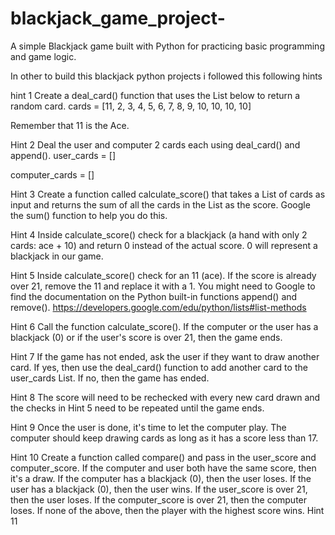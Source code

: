 # blackjack_game_project-
A simple Blackjack game built with Python for practicing basic programming and game logic.

In other to build this blackjack python projects i followed this following hints

hint 1
Create a deal_card() function that uses the List below to return a random card.
cards = [11, 2, 3, 4, 5, 6, 7, 8, 9, 10, 10, 10, 10]

Remember that 11 is the Ace.

 Hint 2
Deal the user and computer 2 cards each using deal_card() and append().
user_cards = []

computer_cards = []

 Hint 3
Create a function called calculate_score() that takes a List of cards as
input and returns the sum of all the cards in the List as the score.
Google the sum() function to help you do this.

 Hint 4
Inside calculate_score() check for a blackjack
(a hand with only 2 cards: ace + 10) and return 0 instead of the actual score.
0 will represent a blackjack in our game.

 Hint 5
Inside calculate_score() check for an 11 (ace).
If the score is already over 21, remove the 11 and replace it with a 1.
You might need to Google to find the documentation
on the Python built-in functions append() and remove().
https://developers.google.com/edu/python/lists#list-methods

 Hint 6
Call the function calculate_score(). If the computer or the user has a blackjack (0)
 or if the user's score is over 21, then the game ends.

 Hint 7
If the game has not ended, ask the user if they want to draw another card.
 If yes, then use the deal_card() function to add another card to the user_cards List.
  If no, then the game has ended.

 Hint 8
The score will need to be rechecked with every new card drawn and the checks in
 Hint 5 need to be repeated until the game ends.

 Hint 9
Once the user is done, it's time to let the computer play.
 The computer should keep drawing cards as long as it has a score less than 17.

 Hint 10
Create a function called compare() and pass in the user_score and computer_score.
If the computer and user both have the same score, then it's a draw.
If the computer has a blackjack (0), then the user loses.
If the user has a blackjack (0), then the user wins.
If the user_score is over 21, then the user loses.
If the computer_score is over 21, then the computer loses.
If none of the above, then the player with the highest score wins.
 Hint 11
